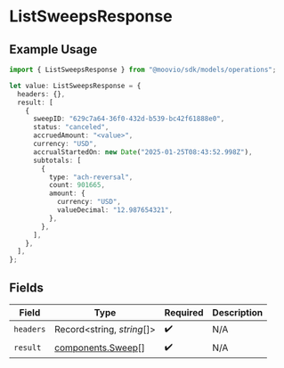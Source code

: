 # ListSweepsResponse

## Example Usage

```typescript
import { ListSweepsResponse } from "@moovio/sdk/models/operations";

let value: ListSweepsResponse = {
  headers: {},
  result: [
    {
      sweepID: "629c7a64-36f0-432d-b539-bc42f61888e0",
      status: "canceled",
      accruedAmount: "<value>",
      currency: "USD",
      accrualStartedOn: new Date("2025-01-25T08:43:52.998Z"),
      subtotals: [
        {
          type: "ach-reversal",
          count: 901665,
          amount: {
            currency: "USD",
            valueDecimal: "12.987654321",
          },
        },
      ],
    },
  ],
};
```

## Fields

| Field                                                  | Type                                                   | Required                                               | Description                                            |
| ------------------------------------------------------ | ------------------------------------------------------ | ------------------------------------------------------ | ------------------------------------------------------ |
| `headers`                                              | Record<string, *string*[]>                             | :heavy_check_mark:                                     | N/A                                                    |
| `result`                                               | [components.Sweep](../../models/components/sweep.md)[] | :heavy_check_mark:                                     | N/A                                                    |